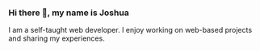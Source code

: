 ### Hi there 👋, my name is Joshua

I am a self-taught web developer. I enjoy working on web-based projects and sharing my experiences.





